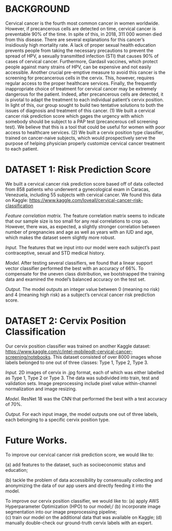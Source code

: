 # BACKGROUND 

Cervical cancer is the fourth most common cancer in women worldwide. However, if precancerous cells are detected on time, cervical cancer is preventable 90% of the time. In spite of this, in 2018, 311 000 women died from this disease. There are several explanations for this cancer’s insidiously high mortality rate. A lack of proper sexual health education prevents people from taking the necessary precautions to prevent the spread of HPV, a sexually transmitted infection (STI) that causes 90% of cases of cervical cancer. Furthermore, Gardasil vaccines, which protect people against many strains of HPV, can be expensive and not easily accessible. Another crucial pre-emptive measure to avoid this cancer is the screening for precancerous cells in the cervix. This, however, requires regular access to the proper healthcare services. Finally, the frequently inappropriate choice of treatment for cervical cancer may be extremely dangerous for the patient. Indeed, after precancerous cells are detected, it is pivotal to adapt the treatment to each individual patient’s cervix position. In light of this, our group sought to build two tentative solutions to both the issues of diagnosis and treatment of this cancer. (1) We built a cervical cancer risk prediction score which gages the urgency with which somebody should be subject to a PAP test (precancerous cell screening test). We believe that this is a tool that could be useful for women with poor access to healthcare services. (2) We built a cervix position type classifier, trained on cancer-naive subjects, which would prospectively serve the purpose of helping physician properly customize cervical cancer treatment to each patient.

# DATASET 1: Risk Prediction Score

We built a cervical cancer risk prediction score based off of data collected from 858 patients who underwent a gynecological exam in Caracas, Venezuela, including 55 subjects with cervical cancer. We found this data on Kaggle: https://www.kaggle.com/loveall/cervical-cancer-risk-classification

*Feature correlation matrix.* The feature correlation matrix seems to indicate that our sample size is too small for any real correlations to crop up. However, there was, as expected, a slightly stronger correlation between number of pregnancies and age as well as years with an IUD and age, which makes the dataset seem slightly more robust.

*Input.* The features that we input into our model were each subject’s past contraceptive, sexual and STD medical history.

*Model.* After testing several classifiers, we found that a linear support vector classifier performed the best with an accuracy of 66%. To compensate for the uneven class distribution, we bootstrapped the training data and examined the model’s balanced accuracy on the test set.

*Output.* The model outputs an integer value between 0 (meaning no risk) and 4 (meaning high risk) as a subject’s cervical cancer risk prediction score.

# DATASET 2: Cervix Position Classification

Our cervix position classifier was trained on another Kaggle dataset: https://www.kaggle.com/c/intel-mobileodt-cervical-cancer-screening/notebooks. This dataset consisted of over 8000 images whose labels belonged to one out of three classes: Type 1, Type 2, Type 3.

*Input.* 2D images of cervix in .jpg format, each of which was either labelled as Type 1, Type 2 or Type 3. The data was subdivided into train, test and validation sets. Image preprocessing include pixel value within-channel normalization and image resizing.

*Model.* ResNet 18 was the CNN that performed the best with a test accuracy of 70%.

*Output.* For each input image, the model outputs one out of three labels, each belonging to a specific cervix position type. 

# Future Works.

To improve our cervical cancer risk prediction score, we would like to:

  (a) add features to the dataset, such as socioeconomic status and education;
  
  (b) tackle the problem of data accessibility by consensually collecting and anonymizing the data of our app users and directly feeding it into the model.
  
To improve our cervix position classifier, we would like to:
  (a) apply AWS Hyperparameter Optimization (HPO) to our model;/
  (b) incorporate image segmentation into our image preprocessing pipeline;\
  (c) train our model on the additional data that was available on Kaggle;
  (d) manually double-check our ground-truth cervix labels with an expert.
